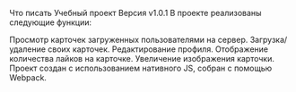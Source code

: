 Что писать
Учебный  проект 
Версия v1.0.1
В проекте реализованы следующие функции:

Просмотр карточек загруженных пользователями на сервер.
Загрузка/удаление своих карточек.
Редактирование профиля.
Отображение количества лайков на карточке.
Увеличение изображения карточки.
Проект создан с использованием нативного JS, собран с помощью Webpack.




